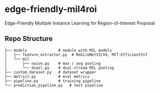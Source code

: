 # edge-friendly-mil4roi
Edge-Friendly Multiple Instance Learning for Region-of-Interest Proposal


## Repo Structure
```
├── models              # module with MIL models 
│   ├── feature_extractor.py  # MobileNetV3/V4, MIT-EfficientViT
│   └── mil  
│       ├── naive.py    # max / avg pooling 
│       └── dsmil.py    # dual-stream MIL pooling
├── custom_dataset.py   # dataset wrapper
├── metrics.py          # eval metrics 
├── pipeline.py         # training pipeline
└── prediction_pipeline.py   # test pipeline
```
